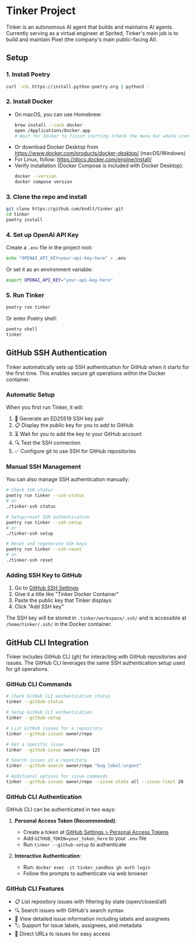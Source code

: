 # Tinker Project

Tinker is an autonomous AI agent that builds and maintains AI agents. Currently serving as a virtual engineer at Sprited, Tinker's main job is to build and maintain Pixel (the company's main public-facing AI).

## Setup

### 1. Install Poetry

```bash
curl -sSL https://install.python-poetry.org | python3 -
```

### 2. Install Docker

- On macOS, you can use Homebrew:
  ```sh
  brew install --cask docker
  open /Applications/Docker.app
  # Wait for Docker to finish starting (check the menu bar whale icon)
  ```
- Or download Docker Desktop from https://www.docker.com/products/docker-desktop/ (macOS/Windows)
- For Linux, follow: https://docs.docker.com/engine/install/
- Verify installation (Docker Compose is included with Docker Desktop):
  ```sh
  docker --version
  docker compose version
  ```

### 3. Clone the repo and install

```bash
git clone https://github.com/kndlt/tinker.git
cd tinker
poetry install
```

### 4. Set up OpenAI API Key

Create a `.env` file in the project root:

```bash
echo "OPENAI_API_KEY=your-api-key-here" > .env
```

Or set it as an environment variable:

```bash
export OPENAI_API_KEY="your-api-key-here"
```

### 5. Run Tinker

```bash
poetry run tinker
```

Or enter Poetry shell:

```bash
poetry shell
tinker
```

## GitHub SSH Authentication

Tinker automatically sets up SSH authentication for GitHub when it starts for the first time. This enables secure git operations within the Docker container.

### Automatic Setup

When you first run Tinker, it will:
1. 🔑 Generate an ED25519 SSH key pair
2. 📋 Display the public key for you to add to GitHub
3. ⏳ Wait for you to add the key to your GitHub account
4. 🔍 Test the SSH connection
5. ✅ Configure git to use SSH for GitHub repositories

### Manual SSH Management

You can also manage SSH authentication manually:

```bash
# Check SSH status
poetry run tinker --ssh-status
# or
./tinker-ssh status

# Setup/reset SSH authentication
poetry run tinker --ssh-setup
# or  
./tinker-ssh setup

# Reset and regenerate SSH keys
poetry run tinker --ssh-reset
# or
./tinker-ssh reset
```

### Adding SSH Key to GitHub

1. Go to [GitHub SSH Settings](https://github.com/settings/ssh/new)
2. Give it a title like "Tinker Docker Container"  
3. Paste the public key that Tinker displays
4. Click "Add SSH key"

The SSH key will be stored in `.tinker/workspace/.ssh/` and is accessible at `/home/tinker/.ssh/` in the Docker container.

## GitHub CLI Integration

Tinker includes GitHub CLI (gh) for interacting with GitHub repositories and issues. The GitHub CLI leverages the same SSH authentication setup used for git operations.

### GitHub CLI Commands

```bash
# Check GitHub CLI authentication status
tinker --github-status

# Setup GitHub CLI authentication
tinker --github-setup

# List GitHub issues for a repository
tinker --github-issues owner/repo

# Get a specific issue
tinker --github-issue owner/repo 123

# Search issues in a repository
tinker --github-search owner/repo "bug label:urgent"

# Additional options for issue commands
tinker --github-issues owner/repo --issue-state all --issue-limit 20
```

### GitHub CLI Authentication

GitHub CLI can be authenticated in two ways:

1. **Personal Access Token (Recommended)**:
   - Create a token at [GitHub Settings > Personal Access Tokens](https://github.com/settings/tokens)
   - Add `GITHUB_TOKEN=your_token_here` to your `.env` file
   - Run `tinker --github-setup` to authenticate

2. **Interactive Authentication**:
   - Run: `docker exec -it tinker_sandbox gh auth login`
   - Follow the prompts to authenticate via web browser

### GitHub CLI Features

- 📋 List repository issues with filtering by state (open/closed/all)
- 🔍 Search issues with GitHub's search syntax
- 📖 View detailed issue information including labels and assignees  
- 🏷️ Support for issue labels, assignees, and metadata
- 🔗 Direct URLs to issues for easy access

